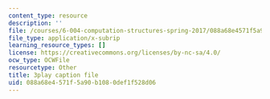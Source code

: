 ```yaml
---
content_type: resource
description: ''
file: /courses/6-004-computation-structures-spring-2017/088a68e4571f5a90b1080def1f528d06_ZUWb9HHXGHM.vtt
file_type: application/x-subrip
learning_resource_types: []
license: https://creativecommons.org/licenses/by-nc-sa/4.0/
ocw_type: OCWFile
resourcetype: Other
title: 3play caption file
uid: 088a68e4-571f-5a90-b108-0def1f528d06
---
```

